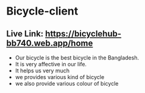 ﻿# Bicycle-client
## Live Link: https://bicyclehub-bb740.web.app/home

- Our bicycle is the best bicycle in the Bangladesh.
- It is very affective in our life.
- It helps us very much
- we provides various kind of bicycle
-  we also provide various colour of bicycle
